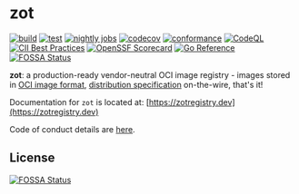 # zot
[![build](https://github.com/project-zot/zot/actions/workflows/build.yaml/badge.svg?branch=main)](https://github.com/project-zot/zot/actions/workflows/build.yaml) [![test](https://github.com/project-zot/zot/actions/workflows/test.yaml/badge.svg?branch=main)](https://github.com/project-zot/zot/actions/workflows/test.yaml) [![nightly jobs](https://github.com/project-zot/zot/actions/workflows/nightly.yaml/badge.svg)](https://github.com/project-zot/zot/actions/workflows/nightly.yaml) [![codecov](https://codecov.io/gh/project-zot/zot/branch/main/graph/badge.svg?token=US6rAoFYoc)](https://codecov.io/gh/project-zot/zot) [![conformance](https://github.com/project-zot/zot/actions/workflows/oci-conformance-action.yaml/badge.svg)](https://github.com/project-zot/zot/actions/workflows/oci-conformance-action.yaml) [![CodeQL](https://github.com/project-zot/zot/actions/workflows/codeql-analysis.yml/badge.svg)](https://github.com/project-zot/zot/actions/workflows/codeql-analysis.yml) [![CII Best Practices](https://bestpractices.coreinfrastructure.org/projects/5425/badge)](https://bestpractices.coreinfrastructure.org/projects/5425) [![OpenSSF Scorecard](https://api.securityscorecards.dev/projects/github.com/project-zot/zot/badge)](https://securityscorecards.dev/viewer/?uri=github.com/project-zot/zot) [![Go Reference](https://pkg.go.dev/badge/zotregistry.dev/zot/v2.svg)](https://pkg.go.dev/zotregistry.dev/zot/v2) [![FOSSA Status](https://app.fossa.com/api/projects/git%2Bgithub.com%2Fproject-zot%2Fzot.svg?type=shield)](https://app.fossa.com/projects/git%2Bgithub.com%2Fproject-zot%2Fzot?ref=badge_shield)

**zot**: a production-ready vendor-neutral OCI image registry - images stored in [OCI image format](https://github.com/opencontainers/image-spec), [distribution specification](https://github.com/opencontainers/distribution-spec) on-the-wire, that's it!

Documentation for `zot` is located at: [https://zotregistry.dev](https://zotregistry.dev)

Code of conduct details are [here](CODE_OF_CONDUCT.md).


## License
[![FOSSA Status](https://app.fossa.com/api/projects/git%2Bgithub.com%2Fproject-zot%2Fzot.svg?type=large)](https://app.fossa.com/projects/git%2Bgithub.com%2Fproject-zot%2Fzot?ref=badge_large)
